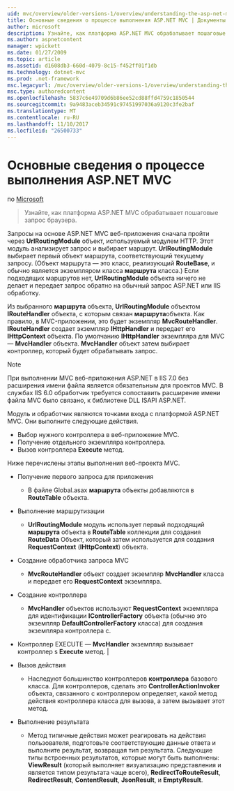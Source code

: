 ```yaml
---
uid: mvc/overview/older-versions-1/overview/understanding-the-asp-net-mvc-execution-process
title: Основные сведения о процессе выполнения ASP.NET MVC | Документы Microsoft
author: microsoft
description: Узнайте, как платформа ASP.NET MVC обрабатывает пошаговые запрос браузера.
ms.author: aspnetcontent
manager: wpickett
ms.date: 01/27/2009
ms.topic: article
ms.assetid: d1608db3-660d-4079-8c15-f452ff01f1db
ms.technology: dotnet-mvc
ms.prod: .net-framework
msc.legacyurl: /mvc/overview/older-versions-1/overview/understanding-the-asp-net-mvc-execution-process
msc.type: authoredcontent
ms.openlocfilehash: 5837c6e49709d6b86ee52cd88ffd4759c1850544
ms.sourcegitcommit: 9a9483aceb34591c97451997036a9120c3fe2baf
ms.translationtype: MT
ms.contentlocale: ru-RU
ms.lasthandoff: 11/10/2017
ms.locfileid: "26500733"
---
```

<a name="understanding-the-aspnet-mvc-execution-process"></a>Основные сведения о процессе выполнения ASP.NET MVC
====================
по [Microsoft](https://github.com/microsoft)

> Узнайте, как платформа ASP.NET MVC обрабатывает пошаговые запрос браузера.


Запросы на основе ASP.NET MVC веб-приложения сначала пройти через **UrlRoutingModule** объект, используемый модулем HTTP. Этот модуль анализирует запрос и выбирает маршрут. **UrlRoutingModule** выбирает первый объект маршрута, соответствующий текущему запросу. (Объект маршрута — это класс, реализующий **RouteBase**, и обычно является экземпляром класса **маршрута** класса.) Если подходящих маршрутов нет, **UrlRoutingModule** объекта ничего не делает и передает запрос обратно на обычный запрос ASP.NET или IIS обработку.

Из выбранного **маршрута** объекта, **UrlRoutingModule** объектом **IRouteHandler** объекта, с которым связан **маршрута**объекта. Как правило, в MVC-приложении, это будет экземпляр **MvcRouteHandler**. **IRouteHandler** создает экземпляр **IHttpHandler** и передает его **IHttpContext** объекта. По умолчанию **IHttpHandler** экземпляра для MVC — **MvcHandler** объекта. **MvcHandler** объект затем выбирает контроллер, который будет обрабатывать запрос.

> [!NOTE]
> При выполнении MVC веб-приложения ASP.NET в IIS 7.0 без расширения имени файла является обязательным для проектов MVC. В службах IIS 6.0 обработчик требуется сопоставить расширение имени файла MVC было связано, к библиотеке DLL ISAPI ASP.NET.


Модуль и обработчик являются точками входа с платформой ASP.NET MVC. Они выполните следующие действия.

- Выбор нужного контроллера в веб-приложение MVC.
- Получение отдельного экземпляра контроллера.
- Вызов контроллера **Execute** метод.

Ниже перечислены этапы выполнения веб-проекта MVC.

- Получение первого запроса для приложения 

    - В файле Global.asax **маршрута** объекты добавляются в **RouteTable** объекта.
- Выполнение маршрутизации 

    - **UrlRoutingModule** модуль использует первый подходящий **маршрута** объекта в **RouteTable** коллекции для создания **RouteData** Объект, который затем используется для создания **RequestContext** (**IHttpContext**) объекта.
- Создание обработчика запроса MVC 

    - **MvcRouteHandler** объект создает экземпляр **MvcHandler** класса и передает его **RequestContext** экземпляра.
- Создание контроллера 

    - **MvcHandler** объектов используют **RequestContext** экземпляра для идентификации **IControllerFactory** объекта (обычно это экземпляр  **DefaultControllerFactory** класса) для создания экземпляра контроллера с.
- Контроллер EXECUTE — **MvcHandler** экземпляр вызывает контроллер s **Execute** метод. |
- Вызов действия 

    - Наследуют большинство контроллеров **контроллера** базового класса. Для контроллеров, сделать это **ControllerActionInvoker** объекта, связанного с контроллером определяет, какой метод действия контроллера класса для вызова, а затем вызывает этот метод.
- Выполнение результата 

    - Метод типичные действия может реагировать на действия пользователя, подготовьте соответствующие данные ответа и выполните результат, возвращая тип результата. Следующие типы встроенных результатов, которые могут быть выполнены: **ViewResult** (который выполняет визуализацию представления и является типом результата чаще всего), **RedirectToRouteResult**,  **RedirectResult**, **ContentResult**, **JsonResult**, и **EmptyResult**.
